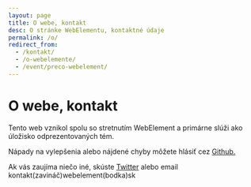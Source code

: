 ```yaml
---
layout: page
title: O webe, kontakt
desc: O stránke WebElementu, kontaktné údaje
permalink: /o/
redirect_from:
  - /kontakt/
  - /o-webelemente/
  - /event/preco-webelement/
---
```


<div class="section page">
<div class="container">

<h1>O webe, kontakt</h1>

<p>Tento web vznikol spolu so stretnutím WebElement a primárne slúži ako úložisko odprezentovaných tém.</p>

<p class="text-center">
    Nápady na vylepšenia alebo nájdené chyby môžete hlásiť cez
    <a href="https://github.com/ujovlado/webelement-sk/issues/new" target="_blank">Github.</a>
</p>

<p class="text-center">
    Ak vás zaujíma niečo iné, skúste <a href="{{ site.links.twitter }}" target="_blank">Twitter</a>
    alebo email kontakt(zavináč)webelement(bodka)sk
</p>

</div>
</div>
